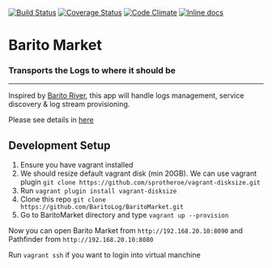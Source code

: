 [![Build Status](https://travis-ci.org/BaritoLog/BaritoMarket.svg?branch=master)](https://travis-ci.org/BaritoLog/BaritoMarket)
[![Coverage Status](https://coveralls.io/repos/github/BaritoLog/BaritoMarket/badge.svg?branch=master)](https://coveralls.io/github/BaritoLog/BaritoMarket?branch=master)
[![Code Climate](https://codeclimate.com/github/codeclimate/codeclimate/badges/gpa.svg)](https://codeclimate.com/github/BaritoLog/BaritoMarket)
[![Inline docs](http://inch-ci.org/github/BaritoLog/BaritoMarket.svg)](http://inch-ci.org/github/BaritoLog/BaritoMarket)

# Barito Market
### Transports the Logs to where it should be

---
Inspired by [Barito River](https://en.wikipedia.org/wiki/Barito_River), this app will handle logs management, service discovery & log stream provisioning.

Please see details in [here](https://docs.google.com/presentation/d/1u_13mW8K3C5n5Qov8mjmvpxBY4jGyIsAgjxvTXJbDrE/edit?usp=sharing)

## Development Setup

1. Ensure you have vagrant installed
2. We should resize default vagrant disk (min 20GB). We can use vagrant plugin `git clone https://github.com/sprotheroe/vagrant-disksize.git`
3. Run `vagrant plugin install vagrant-disksize`
4. Clone this repo `git clone https://github.com/BaritoLog/BaritoMarket.git`
5. Go to BaritoMarket directory and type `vagrant up --provision`

Now you can open Barito Market from `http://192.168.20.10:8090`
and Pathfinder from `http://192.168.20.10:8080`

Run `vagrant ssh` if you want to login into virtual manchine
